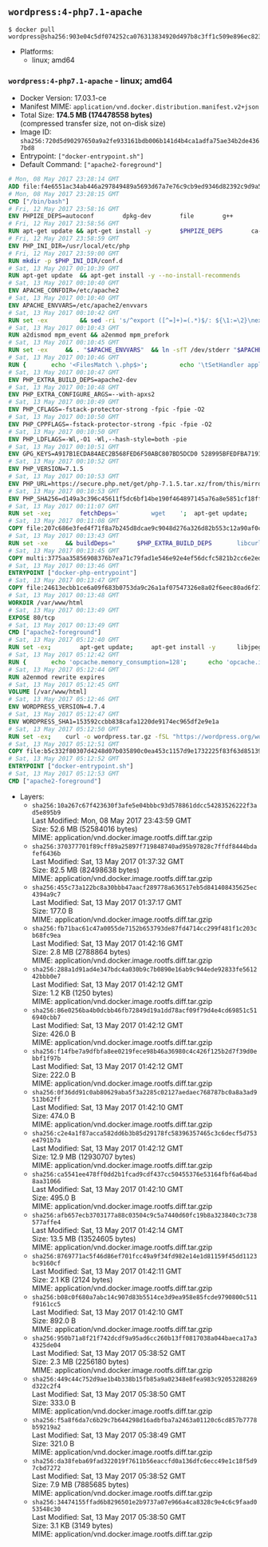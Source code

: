 ## `wordpress:4-php7.1-apache`

```console
$ docker pull wordpress@sha256:903e04c5df074252ca076313834920d497b8c3ff1c509e896ec8238d7159c6ad
```

-	Platforms:
	-	linux; amd64

### `wordpress:4-php7.1-apache` - linux; amd64

-	Docker Version: 17.03.1-ce
-	Manifest MIME: `application/vnd.docker.distribution.manifest.v2+json`
-	Total Size: **174.5 MB (174478558 bytes)**  
	(compressed transfer size, not on-disk size)
-	Image ID: `sha256:720d5d90297650a9a2fe933161bdb006b141d4b4ca1adfa75ae34b2de4367bd8`
-	Entrypoint: `["docker-entrypoint.sh"]`
-	Default Command: `["apache2-foreground"]`

```dockerfile
# Mon, 08 May 2017 23:28:14 GMT
ADD file:f4e6551ac34ab446a297849489a5693d67a7e76c9cb9ed9346d82392c9d9a5fe in / 
# Mon, 08 May 2017 23:28:15 GMT
CMD ["/bin/bash"]
# Fri, 12 May 2017 23:58:16 GMT
ENV PHPIZE_DEPS=autoconf 		dpkg-dev 		file 		g++ 		gcc 		libc-dev 		libpcre3-dev 		make 		pkg-config 		re2c
# Fri, 12 May 2017 23:58:56 GMT
RUN apt-get update && apt-get install -y 		$PHPIZE_DEPS 		ca-certificates 		curl 		libedit2 		libsqlite3-0 		libxml2 		xz-utils 	--no-install-recommends && rm -r /var/lib/apt/lists/*
# Fri, 12 May 2017 23:58:59 GMT
ENV PHP_INI_DIR=/usr/local/etc/php
# Fri, 12 May 2017 23:59:00 GMT
RUN mkdir -p $PHP_INI_DIR/conf.d
# Sat, 13 May 2017 00:10:39 GMT
RUN apt-get update 	&& apt-get install -y --no-install-recommends 		apache2 	&& rm -rf /var/lib/apt/lists/*
# Sat, 13 May 2017 00:10:40 GMT
ENV APACHE_CONFDIR=/etc/apache2
# Sat, 13 May 2017 00:10:40 GMT
ENV APACHE_ENVVARS=/etc/apache2/envvars
# Sat, 13 May 2017 00:10:42 GMT
RUN set -ex 		&& sed -ri 's/^export ([^=]+)=(.*)$/: ${\1:=\2}\nexport \1/' "$APACHE_ENVVARS" 		&& . "$APACHE_ENVVARS" 	&& for dir in 		"$APACHE_LOCK_DIR" 		"$APACHE_RUN_DIR" 		"$APACHE_LOG_DIR" 		/var/www/html 	; do 		rm -rvf "$dir" 		&& mkdir -p "$dir" 		&& chown -R "$APACHE_RUN_USER:$APACHE_RUN_GROUP" "$dir"; 	done
# Sat, 13 May 2017 00:10:43 GMT
RUN a2dismod mpm_event && a2enmod mpm_prefork
# Sat, 13 May 2017 00:10:45 GMT
RUN set -ex 	&& . "$APACHE_ENVVARS" 	&& ln -sfT /dev/stderr "$APACHE_LOG_DIR/error.log" 	&& ln -sfT /dev/stdout "$APACHE_LOG_DIR/access.log" 	&& ln -sfT /dev/stdout "$APACHE_LOG_DIR/other_vhosts_access.log"
# Sat, 13 May 2017 00:10:46 GMT
RUN { 		echo '<FilesMatch \.php$>'; 		echo '\tSetHandler application/x-httpd-php'; 		echo '</FilesMatch>'; 		echo; 		echo 'DirectoryIndex disabled'; 		echo 'DirectoryIndex index.php index.html'; 		echo; 		echo '<Directory /var/www/>'; 		echo '\tOptions -Indexes'; 		echo '\tAllowOverride All'; 		echo '</Directory>'; 	} | tee "$APACHE_CONFDIR/conf-available/docker-php.conf" 	&& a2enconf docker-php
# Sat, 13 May 2017 00:10:47 GMT
ENV PHP_EXTRA_BUILD_DEPS=apache2-dev
# Sat, 13 May 2017 00:10:48 GMT
ENV PHP_EXTRA_CONFIGURE_ARGS=--with-apxs2
# Sat, 13 May 2017 00:10:49 GMT
ENV PHP_CFLAGS=-fstack-protector-strong -fpic -fpie -O2
# Sat, 13 May 2017 00:10:50 GMT
ENV PHP_CPPFLAGS=-fstack-protector-strong -fpic -fpie -O2
# Sat, 13 May 2017 00:10:50 GMT
ENV PHP_LDFLAGS=-Wl,-O1 -Wl,--hash-style=both -pie
# Sat, 13 May 2017 00:10:51 GMT
ENV GPG_KEYS=A917B1ECDA84AEC2B568FED6F50ABC807BD5DCD0 528995BFEDFBA7191D46839EF9BA0ADA31CBD89E
# Sat, 13 May 2017 00:10:52 GMT
ENV PHP_VERSION=7.1.5
# Sat, 13 May 2017 00:10:53 GMT
ENV PHP_URL=https://secure.php.net/get/php-7.1.5.tar.xz/from/this/mirror PHP_ASC_URL=https://secure.php.net/get/php-7.1.5.tar.xz.asc/from/this/mirror
# Sat, 13 May 2017 00:10:53 GMT
ENV PHP_SHA256=d149a3c396c45611f5dc6bf14be190f464897145a76a8e5851cf18ff7094f6ac PHP_MD5=fb0702321c7aceac68c82b8c7a10d196
# Sat, 13 May 2017 00:11:07 GMT
RUN set -xe; 		fetchDeps=' 		wget 	'; 	apt-get update; 	apt-get install -y --no-install-recommends $fetchDeps; 	rm -rf /var/lib/apt/lists/*; 		mkdir -p /usr/src; 	cd /usr/src; 		wget -O php.tar.xz "$PHP_URL"; 		if [ -n "$PHP_SHA256" ]; then 		echo "$PHP_SHA256 *php.tar.xz" | sha256sum -c -; 	fi; 	if [ -n "$PHP_MD5" ]; then 		echo "$PHP_MD5 *php.tar.xz" | md5sum -c -; 	fi; 		if [ -n "$PHP_ASC_URL" ]; then 		wget -O php.tar.xz.asc "$PHP_ASC_URL"; 		export GNUPGHOME="$(mktemp -d)"; 		for key in $GPG_KEYS; do 			gpg --keyserver ha.pool.sks-keyservers.net --recv-keys "$key"; 		done; 		gpg --batch --verify php.tar.xz.asc php.tar.xz; 		rm -r "$GNUPGHOME"; 	fi; 		apt-get purge -y --auto-remove $fetchDeps
# Sat, 13 May 2017 00:11:08 GMT
COPY file:207c686e3fed4f71f8a7b245d8dcae9c9048d276a326d82b553c12a90af0c0ca in /usr/local/bin/ 
# Sat, 13 May 2017 00:13:43 GMT
RUN set -xe 	&& buildDeps=" 		$PHP_EXTRA_BUILD_DEPS 		libcurl4-openssl-dev 		libedit-dev 		libsqlite3-dev 		libssl-dev 		libxml2-dev 	" 	&& apt-get update && apt-get install -y $buildDeps --no-install-recommends && rm -rf /var/lib/apt/lists/* 		&& export CFLAGS="$PHP_CFLAGS" 		CPPFLAGS="$PHP_CPPFLAGS" 		LDFLAGS="$PHP_LDFLAGS" 	&& docker-php-source extract 	&& cd /usr/src/php 	&& gnuArch="$(dpkg-architecture --query DEB_BUILD_GNU_TYPE)" 	&& ./configure 		--build="$gnuArch" 		--with-config-file-path="$PHP_INI_DIR" 		--with-config-file-scan-dir="$PHP_INI_DIR/conf.d" 				--disable-cgi 				--enable-ftp 		--enable-mbstring 		--enable-mysqlnd 				--with-curl 		--with-libedit 		--with-openssl 		--with-zlib 				--with-pcre-regex=/usr 		--with-libdir="lib/$gnuArch" 				$PHP_EXTRA_CONFIGURE_ARGS 	&& make -j "$(nproc)" 	&& make install 	&& { find /usr/local/bin /usr/local/sbin -type f -executable -exec strip --strip-all '{}' + || true; } 	&& make clean 	&& docker-php-source delete 		&& apt-get purge -y --auto-remove -o APT::AutoRemove::RecommendsImportant=false $buildDeps
# Sat, 13 May 2017 00:13:45 GMT
COPY multi:3775aa35856908376b7ea71c79fad1e546e92e4ef56dcfc5821b2cc6e2ed6cdc in /usr/local/bin/ 
# Sat, 13 May 2017 00:13:46 GMT
ENTRYPOINT ["docker-php-entrypoint"]
# Sat, 13 May 2017 00:13:47 GMT
COPY file:24613ecbb1ce6a09f683b0753da9c26a1af07547326e8a02f6eec80ad6f2774a in /usr/local/bin/ 
# Sat, 13 May 2017 00:13:48 GMT
WORKDIR /var/www/html
# Sat, 13 May 2017 00:13:49 GMT
EXPOSE 80/tcp
# Sat, 13 May 2017 00:13:49 GMT
CMD ["apache2-foreground"]
# Sat, 13 May 2017 05:12:40 GMT
RUN set -ex; 		apt-get update; 	apt-get install -y 		libjpeg-dev 		libpng12-dev 	; 	rm -rf /var/lib/apt/lists/*; 		docker-php-ext-configure gd --with-png-dir=/usr --with-jpeg-dir=/usr; 	docker-php-ext-install gd mysqli opcache
# Sat, 13 May 2017 05:12:42 GMT
RUN { 		echo 'opcache.memory_consumption=128'; 		echo 'opcache.interned_strings_buffer=8'; 		echo 'opcache.max_accelerated_files=4000'; 		echo 'opcache.revalidate_freq=2'; 		echo 'opcache.fast_shutdown=1'; 		echo 'opcache.enable_cli=1'; 	} > /usr/local/etc/php/conf.d/opcache-recommended.ini
# Sat, 13 May 2017 05:12:44 GMT
RUN a2enmod rewrite expires
# Sat, 13 May 2017 05:12:45 GMT
VOLUME [/var/www/html]
# Sat, 13 May 2017 05:12:46 GMT
ENV WORDPRESS_VERSION=4.7.4
# Sat, 13 May 2017 05:12:47 GMT
ENV WORDPRESS_SHA1=153592ccbb838cafa1220de9174ec965df2e9e1a
# Sat, 13 May 2017 05:12:50 GMT
RUN set -ex; 	curl -o wordpress.tar.gz -fSL "https://wordpress.org/wordpress-${WORDPRESS_VERSION}.tar.gz"; 	echo "$WORDPRESS_SHA1 *wordpress.tar.gz" | sha1sum -c -; 	tar -xzf wordpress.tar.gz -C /usr/src/; 	rm wordpress.tar.gz; 	chown -R www-data:www-data /usr/src/wordpress
# Sat, 13 May 2017 05:12:51 GMT
COPY file:b5c332f80307d4248d07b035890c0ea453c1157d9e1732225f83f63d851392b5 in /usr/local/bin/ 
# Sat, 13 May 2017 05:12:52 GMT
ENTRYPOINT ["docker-entrypoint.sh"]
# Sat, 13 May 2017 05:12:53 GMT
CMD ["apache2-foreground"]
```

-	Layers:
	-	`sha256:10a267c67f423630f3afe5e04bbbc93d578861ddcc54283526222f3ad5e895b9`  
		Last Modified: Mon, 08 May 2017 23:43:59 GMT  
		Size: 52.6 MB (52584016 bytes)  
		MIME: application/vnd.docker.image.rootfs.diff.tar.gzip
	-	`sha256:370377701f89cff89a25897f719848740ad95b97828c7ffdf8444bdafef6436b`  
		Last Modified: Sat, 13 May 2017 01:37:32 GMT  
		Size: 82.5 MB (82498638 bytes)  
		MIME: application/vnd.docker.image.rootfs.diff.tar.gzip
	-	`sha256:455c73a122bc8a30bbb47aacf289778a636517eb5d841408435625ec4394a9c7`  
		Last Modified: Sat, 13 May 2017 01:37:17 GMT  
		Size: 177.0 B  
		MIME: application/vnd.docker.image.rootfs.diff.tar.gzip
	-	`sha256:fb71bac61c47a0055de7152b653793de87fd4714cc299f481f1c203cb68fc9ea`  
		Last Modified: Sat, 13 May 2017 01:42:16 GMT  
		Size: 2.8 MB (2788864 bytes)  
		MIME: application/vnd.docker.image.rootfs.diff.tar.gzip
	-	`sha256:288a1d91ad4e347bdc4a030b9c7b0890e16ab9c944ede92833fe561242bbb0e7`  
		Last Modified: Sat, 13 May 2017 01:42:12 GMT  
		Size: 1.2 KB (1250 bytes)  
		MIME: application/vnd.docker.image.rootfs.diff.tar.gzip
	-	`sha256:86e0256ba4b0dcbb46fb72849d19a1dd78acf09f79d4e4cd69851c516940cbb7`  
		Last Modified: Sat, 13 May 2017 01:42:12 GMT  
		Size: 426.0 B  
		MIME: application/vnd.docker.image.rootfs.diff.tar.gzip
	-	`sha256:f14fbe7a9dfbfa8ee0219fece98b46a36980c4c426f125b2d7f39d0ebbf1f97b`  
		Last Modified: Sat, 13 May 2017 01:42:12 GMT  
		Size: 222.0 B  
		MIME: application/vnd.docker.image.rootfs.diff.tar.gzip
	-	`sha256:0f36dd91c0ab80629aba5f3a2285c02127aedaec768787bc0a8a3ad9513b62ff`  
		Last Modified: Sat, 13 May 2017 01:42:10 GMT  
		Size: 474.0 B  
		MIME: application/vnd.docker.image.rootfs.diff.tar.gzip
	-	`sha256:c2e4a1f87acca582dd6b3b85d29178fc58396357465c3c6decf5d753e4791b7a`  
		Last Modified: Sat, 13 May 2017 01:42:12 GMT  
		Size: 12.9 MB (12930707 bytes)  
		MIME: application/vnd.docker.image.rootfs.diff.tar.gzip
	-	`sha256:ca5541ee478ff0dd2b1fcad9cdf437cc50455376e53164fbf6a64bad8aa31066`  
		Last Modified: Sat, 13 May 2017 01:42:10 GMT  
		Size: 495.0 B  
		MIME: application/vnd.docker.image.rootfs.diff.tar.gzip
	-	`sha256:afb657ecb3703177a88c03504c9c5a7440d60fc19b8a323840c3c738577affe4`  
		Last Modified: Sat, 13 May 2017 01:42:14 GMT  
		Size: 13.5 MB (13524605 bytes)  
		MIME: application/vnd.docker.image.rootfs.diff.tar.gzip
	-	`sha256:8769771ac5f46d86ef701fcc49a9f34fd982e14e1d81159f45dd1123bc9160cf`  
		Last Modified: Sat, 13 May 2017 01:42:11 GMT  
		Size: 2.1 KB (2124 bytes)  
		MIME: application/vnd.docker.image.rootfs.diff.tar.gzip
	-	`sha256:b08c0f680a7abc14c907d83b5514ce3d9ea958e85fcde9790800c511f9161cc5`  
		Last Modified: Sat, 13 May 2017 01:42:10 GMT  
		Size: 892.0 B  
		MIME: application/vnd.docker.image.rootfs.diff.tar.gzip
	-	`sha256:950b71a8f21f742dcdf9a95ad6cc260b13ff0817038a044baeca17a34325de04`  
		Last Modified: Sat, 13 May 2017 05:38:52 GMT  
		Size: 2.3 MB (2256180 bytes)  
		MIME: application/vnd.docker.image.rootfs.diff.tar.gzip
	-	`sha256:449c44c752d9ae1b4b338b15fb85a9a02348e8fea983c92053288269d322c2f4`  
		Last Modified: Sat, 13 May 2017 05:38:50 GMT  
		Size: 333.0 B  
		MIME: application/vnd.docker.image.rootfs.diff.tar.gzip
	-	`sha256:f5a8f6da7c6b29c7b644298d16adbfba7a2463a01120c6cd857b7778b59219a2`  
		Last Modified: Sat, 13 May 2017 05:38:49 GMT  
		Size: 321.0 B  
		MIME: application/vnd.docker.image.rootfs.diff.tar.gzip
	-	`sha256:da38feba69fad322019f7611b56eaccfd0a136dfc6ecc49e1c18f5d97cbd7272`  
		Last Modified: Sat, 13 May 2017 05:38:52 GMT  
		Size: 7.9 MB (7885685 bytes)  
		MIME: application/vnd.docker.image.rootfs.diff.tar.gzip
	-	`sha256:34474155ffad6b8296501e2b9737a07e966a4ca8328c9e4c6c9faad053548c30`  
		Last Modified: Sat, 13 May 2017 05:38:50 GMT  
		Size: 3.1 KB (3149 bytes)  
		MIME: application/vnd.docker.image.rootfs.diff.tar.gzip

